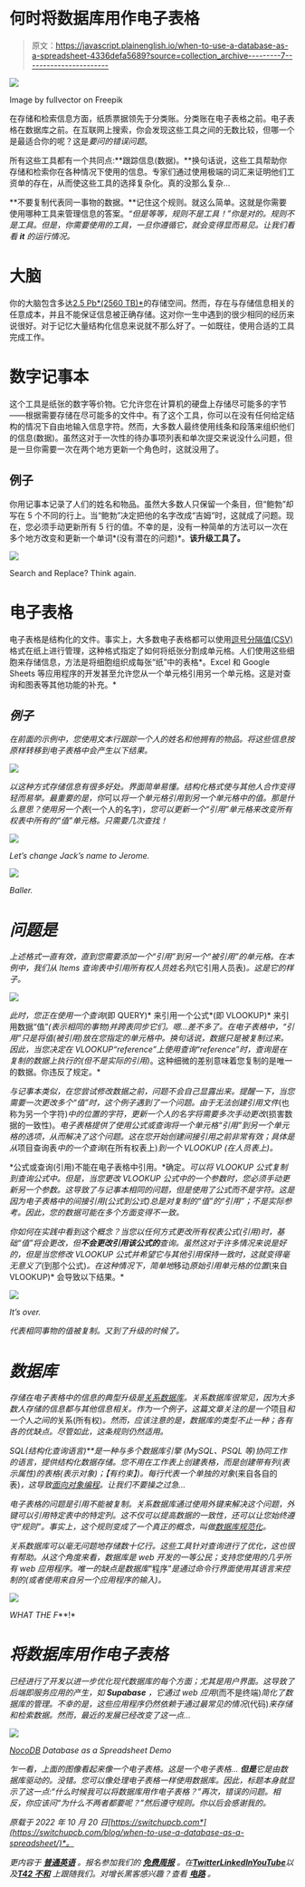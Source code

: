 # 何时将数据库用作电子表格

> 原文：<https://javascript.plainenglish.io/when-to-use-a-database-as-a-spreadsheet-4336defa5689?source=collection_archive---------7----------------------->

![](img/744fcec9e0ef414edad4d9bf649fa759.png)

Image by fullvector on Freepik

在存储和检索信息方面，纸质票据领先于分类账。分类账在电子表格之前。电子表格在数据库之前。在互联网上搜索，你会发现这些工具之间的无数比较，但哪一个是最适合你的呢？这是*要问的错误问题*。

所有这些工具都有一个共同点:**跟踪信息(数据)。**换句话说，这些工具帮助你存储和检索你在各种情况下使用的信息。专家们通过使用极端的词汇来证明他们工资单的存在，从而使这些工具的选择复杂化。真的没那么复杂…

**不要复制代表同一事物的数据。**记住这个规则。就这么简单。这就是你需要使用哪种工具来管理信息的答案。*“但是等等，规则不是工具！”你是对的。规则不是工具。但是，你需要使用的工具，一旦你遵循它，就会变得显而易见。让我们看看 **it** 的运行情况。*

# 大脑

你的大脑包含多达[2.5 Pb*(2560 TB)*](https://www.medanta.org/patient-education-blog/what-is-the-memory-capacity-of-a-human-brain/)的存储空间。然而，存在与存储信息相关的任意成本，并且不能保证信息被正确存储。这对你一生中遇到的很少相同的经历来说很好。对于记忆大量结构化信息来说就不那么好了。一如既往，使用合适的工具完成工作。

# 数字记事本

这个工具是纸张的数字等价物。它允许您在计算机的硬盘上存储尽可能多的字节——根据需要存储在尽可能多的文件中。有了这个工具，你可以在没有任何给定结构的情况下自由地输入信息字符。然而，大多数人最终使用线条和段落来组织他们的信息(数据)。虽然这对于一次性的待办事项列表和单次提交来说没什么问题，但是一旦你需要一次在两个地方更新一个角色时，这就没用了。

## 例子

你用记事本记录了人们的姓名和物品。虽然大多数人只保留一个条目，但“鲍勃”却写在 5 个不同的行上。当“鲍勃”决定把他的名字改成“吉姆”时，这就成了问题。现在，您必须手动更新所有 5 行的值。不幸的是，没有一种简单的方法可以一次在多个地方改变和更新一个单词*(没有潜在的问题)*。**该升级工具了。**

![](img/8ecd3a02820f4830f20cb331d94239d7.png)

Search and Replace? Think again.

# **电子表格**

电子表格是结构化的文件。事实上，大多数电子表格都可以使用[逗号分隔值(CSV)](https://en.wikipedia.org/wiki/Comma-separated_values) 格式在纸上进行管理，这种格式指定了如何将纸张分割成单元格。人们使用这些细胞来存储信息，方法是将细胞组织成每张“纸”中的表格*。Excel 和 Google Sheets 等应用程序的开发甚至允许您从一个单元格引用另一个单元格。这是对查询和图表等其他功能的补充。*

## *例子*

*在前面的示例中，您使用文本行跟踪一个人的姓名和他拥有的物品。将这些信息按原样转移到电子表格中会产生以下结果。*

*![](img/ca7579b3687c3f29632afd2df14770ec.png)*

*以这种方式存储信息有很多好处。界面简单易懂。结构化格式使与其他人合作变得轻而易举。最重要的是，你*可以*将一个单元格引用到另一个单元格中的值。那是什么意思？使用另一个表*(一个人的名字)*，您可以更新一个“引用”单元格来改变所有权表中所有的“值”单元格。只需要几次查找！*

*![](img/95c41b0299662cd2ef76bb311fcf1b59.png)*

*Let’s change Jack’s name to Jerome.*

*![](img/b1404e3d19f37aa86ef9485d8670170f.png)*

*Baller.*

# *问题是*

*上述格式一直有效，直到您需要添加一个“引用”到另一个“被引用”的单元格。在本例中，我们从 Items 查询表中引用所有权人员姓名列*(它引用人员表)*。这是它的样子。*

*![](img/a793d5ff74045a69c64f80a3aa20b7f1.png)*

*此时，您正在使用一个查询*(即 QUERY)* 来引用一个公式*(即 VLOOKUP)* 来引用数据“值”*(表示相同的事物)*并跨表同步它们。嗯…差不多了。在电子表格中，“引用”只是将值*(被引用)*放在您指定的单元格中。换句话说，数据只是被复制过来。因此，当您决定在 VLOOKUP“reference”上使用查询“reference”时，查询是在复制的数据上执行的*(但不是实际的引用)*。这种细微的差别意味着您复制的是唯一的数据。你违反了规定。*

*与记事本类似，在您尝试修改数据之前，问题不会自己显露出来。提醒一下，当您需要一次更改多个“值”时，这个例子遇到了一个问题。由于无法创建引用文件*(也称为另一个字符)*中的位置的字符，更新一个人的名字将需要多次手动更改*(损害数据的一致性)。*电子表格提供了使用公式或查询将一个单元格“引用”到另一个单元格的选项，从而解决了这个问题。这在您开始创建间接引用之前非常有效；具体是从*项目查询表*中的一个查询*(在所有权表上)*到一个 VLOOKUP *(在人员表上)*。*

*公式或查询(引用)不能在电子表格中引用。*确定。*可以将 VLOOKUP 公式复制到查询公式中。但是，当您更改 VLOOKUP 公式中的一个参数时，您必须手动更新另一个参数。这导致了与记事本相同的问题，但是使用了公式而不是字符。这是因为电子表格中的间接引用(公式到公式)总是对复制的“值”的“引用”；不是实际参考。因此，您的数据可能在多个方面变得不一致。*

*你如何在实践中看到这个概念？当您以任何方式更改所有权表公式(引用)时，基础“值”将会更改，但**不会更改引用该公式的**查询。虽然这对于许多情况来说是好的，但是当您修改 VLOOKUP 公式并希望它与其他引用保持一致时，这就变得毫无意义了*(到那个公式)*。在这种情况下，简单地*移动*原始引用单元格的位置*(来自 VLOOKUP)* 会导致以下结果。*

*![](img/fc9bed49fd162f66cb5c553e68305cc9.png)*

*It’s over.*

*代表相同事物的值被复制。又到了升级的时候了。*

# *数据库*

*存储在电子表格中的信息的典型升级是[关系数据库](https://en.wikipedia.org/wiki/Relational_database)。关系数据库很常见，因为大多数人存储的信息都与其他信息相关。作为一个例子，这篇文章关注的是一个*项目*和一个*人*之间的*关系(所有权)*。然而，应该注意的是，数据库的类型不止一种；各有各的优缺点。尽管如此，这条规则仍然适用。*

***SQL(结构化查询语言)**是一种与多个数据库引擎 *(MySQL、PSQL 等)*协同工作的语言，提供结构化数据存储。您不用在工作表上创建表格，而是创建带有列*(表示属性)的表格*(表示对象)*；【有约束】)*。每行代表一个单独的对象*(来自各自的表)*，这导致[面向对象编程](https://en.wikipedia.org/wiki/Object-oriented_programming)。让我们不要操之过急…*

*电子表格的问题是引用不能被复制。关系数据库通过使用外键来解决这个问题，外键可以引用特定表中的特定列。这不仅可以提高数据的一致性，还可以让您始终遵守“规则”。事实上，这个规则变成了一个真正的概念，叫做[数据库规范化](https://en.wikipedia.org/wiki/Database_normalization)。*

*关系数据库可以毫无问题地存储数十亿行。这些工具针对查询进行了优化，这也很有帮助。从这个角度来看，数据库是 web 开发的一等公民；支持您使用的几乎所有 web 应用程序。唯一的缺点是数据库*“程序”*是通过命令行界面使用其语言来控制的(或者使用来自另一个应用程序的输入)。*

*![](img/8a498362b3b4b214957613c20e384e1f.png)*

*WHAT THE F***!*

# *将数据库用作电子表格*

*已经进行了开发以进一步优化现代数据库的每个方面；尤其是用户界面。这导致了后端即服务应用的产生，如 **Supabase** ，它通过 web 应用*(而不是终端)*简化了数据库的管理。不幸的是，这些应用程序仍然依赖于通过最常见的情况*(代码)*来存储和检索数据。然而，最近的发展已经改变了这一点…*

*![](img/ffeda0bf9c0c798cbeae65ae748462fe.png)*

*[NocoDB](https://medium.com/gitconnected/how-to-set-up-nocodb-with-ssl-ff96bd36d078) Database as a Spreadsheet Demo*

*乍一看，上面的图像看起来像一个电子表格。这是一个电子表格… **但是**它是由数据库驱动的。没错。您可以像处理电子表格一样使用数据库。因此，标题本身就显示了这一点:“什么时候我可以将数据库用作电子表格？”再次，错误的问题。相反，你应该问“为什么不两者都要呢？”然后遵守规则。你以后会感谢我的。*

**原载于 2022 年 10 月 20 日*[*https://switchupcb.com*](https://switchupcb.com/blog/when-to-use-a-database-as-a-spreadsheet/)*。**

**更内容于* [***普通英语***](https://plainenglish.io/) *。报名参加我们的* [***免费周报***](http://newsletter.plainenglish.io/) *。在*[***Twitter***](https://twitter.com/inPlainEngHQ)[***LinkedIn***](https://www.linkedin.com/company/inplainenglish/)*[***YouTube***](https://www.youtube.com/channel/UCtipWUghju290NWcn8jhyAw)*以及*[**T42 不和**](https://discord.gg/GtDtUAvyhW) *上跟随我们。对增长黑客感兴趣？查看* [***电路***](https://circuit.ooo/) *。***